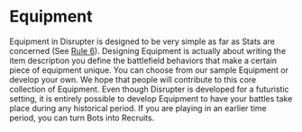 # Equipment
Equipment in Disrupter is designed to be very simple as far as Stats are concerned (See [Rule 6][rule6]). Designing Equipment is actually about writing the item description you define the battlefield behaviors that make a certain piece of equipment unique. You can choose from our sample Equipment or develop your own. We hope that people will contribute to this core collection of Equipment. Even though Disrupter is developed for a futuristic setting, it is entirely possible to develop Equipment to have your battles take place during any historical period. If you are playing in an earlier time period, you can turn Bots into Recruits.

[rule6]: /rules#rule6